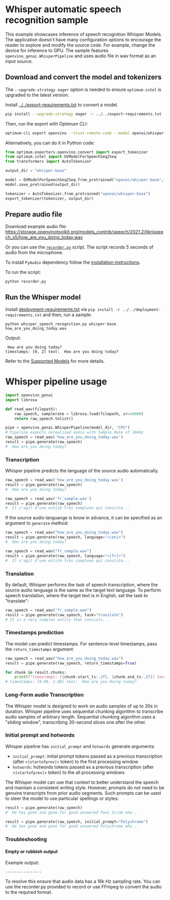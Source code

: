 # Whisper automatic speech recognition sample

This example showcases inference of speech recognition Whisper Models. The application doesn't have many configuration options to encourage the reader to explore and modify the source code. For example, change the device for inference to GPU. The sample features `openvino_genai.WhisperPipeline` and uses audio file in wav format as an input source.

## Download and convert the model and tokenizers

The `--upgrade-strategy eager` option is needed to ensure `optimum-intel` is upgraded to the latest version.

Install [../../export-requirements.txt](../../export-requirements.txt) to convert a model.

```sh
pip install --upgrade-strategy eager -r ../../export-requirements.txt
```

Then, run the export with Optimum CLI:

```sh
optimum-cli export openvino --trust-remote-code --model openai/whisper-base whisper-base
```

Alternatively, you can do it in Python code:

```python
from optimum.exporters.openvino.convert import export_tokenizer
from optimum.intel import OVModelForSpeechSeq2Seq
from transformers import AutoTokenizer

output_dir = "whisper-base"

model = OVModelForSpeechSeq2Seq.from_pretrained("openai/whisper-base", export=True, trust_remote_code=True)
model.save_pretrained(output_dir)

tokenizer = AutoTokenizer.from_pretrained("openai/whisper-base")
export_tokenizer(tokenizer, output_dir)
```

## Prepare audio file

Download example audio file: https://storage.openvinotoolkit.org/models_contrib/speech/2021.2/librispeech_s5/how_are_you_doing_today.wav

Or you can use the [`recorder.py`](recorder.py) script. The script records 5 seconds of audio from the microphone. 

To install `PyAudio` dependency follow the [installation instructions](https://pypi.org/project/PyAudio/).

To run the script:
```
python recorder.py
```

## Run the Whisper model

Install [deployment-requirements.txt](../../deployment-requirements.txt) via `pip install -r ../../deployment-requirements.txt` and then, run a sample:

`python whisper_speech_recognition.py whisper-base how_are_you_doing_today.wav`

Output:
```
 How are you doing today?
timestamps: [0, 2] text:  How are you doing today?
```

Refer to the [Supported Models](https://openvinotoolkit.github.io/openvino.genai/docs/supported-models/#speech-recognition-models-whisper-based) for more details.

# Whisper pipeline usage

```python
import openvino_genai
import librosa

def read_wav(filepath):
    raw_speech, samplerate = librosa.load(filepath, sr=16000)
    return raw_speech.tolist()

pipe = openvino_genai.WhisperPipeline(model_dir, "CPU")
# Pipeline expects normalized audio with Sample Rate of 16kHz
raw_speech = read_wav('how_are_you_doing_today.wav')
result = pipe.generate(raw_speech)
#  How are you doing today?
```

### Transcription

Whisper pipeline predicts the language of the source audio automatically.

```python
raw_speech = read_wav('how_are_you_doing_today.wav')
result = pipe.generate(raw_speech)
#  How are you doing today?

raw_speech = read_wav('fr_sample.wav')
result = pipe.generate(raw_speech)
#  Il s'agit d'une entité très complexe qui consiste...
```

If the source audio languange is know in advance, it can be specified as an argument to `generate` method:

```python
raw_speech = read_wav("how_are_you_doing_today.wav")
result = pipe.generate(raw_speech, language="<|en|>")
#  How are you doing today?

raw_speech = read_wav("fr_sample.wav")
result = pipe.generate(raw_speech, language="<|fr|>")
#  Il s'agit d'une entité très complexe qui consiste...
```

### Translation

By default, Whisper performs the task of speech transcription, where the source audio language is the same as the target text language. To perform speech translation, where the target text is in English, set the task to "translate":

```python
raw_speech = read_wav("fr_sample.wav")
result = pipe.generate(raw_speech, task="translate")
# It is a very complex entity that consists...
```

### Timestamps prediction

The model can predict timestamps. For sentence-level timestamps, pass the `return_timestamps` argument:

```python
raw_speech = read_wav("how_are_you_doing_today.wav")
result = pipe.generate(raw_speech, return_timestamps=True)

for chunk in result.chunks:
    print(f"timestamps: [{chunk.start_ts:.2f}, {chunk.end_ts:.2f}] text: {chunk.text}")
# timestamps: [0.00, 2.00] text:  How are you doing today?
```

### Long-Form audio Transcription

The Whisper model is designed to work on audio samples of up to 30s in duration. Whisper pipeline uses sequential chunking algorithm to transcribe audio samples of arbitrary length.
Sequential chunking algorithm uses a "sliding window", transcribing 30-second slices one after the other.

### Initial prompt and hotwords

Whisper pipeline has `initial_prompt` and `hotwords` generate arguments:
* `initial_prompt`: initial prompt tokens passed as a previous transcription (after `<|startofprev|>` token) to the first processing window
* `hotwords`: hotwords tokens passed as a previous transcription (after `<|startofprev|>` token) to the all processing windows

The Whisper model can use that context to better understand the speech and maintain a consistent writing style. However, prompts do not need to be genuine transcripts from prior audio segments. Such prompts can be used to steer the model to use particular spellings or styles:

```python
result = pipe.generate(raw_speech)
#  He has gone and gone for good answered Paul Icrom who...

result = pipe.generate(raw_speech, initial_prompt="Polychrome")
#  He has gone and gone for good answered Polychrome who...
```

### Troubleshooting

#### Empty or rubbish output

Example output:
```
----------------
```

To resolve this ensure that audio data has a 16k Hz sampling rate. You can use the recorder.py provided to record or use FFmpeg to convert the audio to the required format. 

